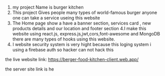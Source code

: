 1. my project Name is burger kitchen 
2. This project Gives people many types of world-famous burger anyone one can take a service useing this website
3. The Home page show a have a  banner section, services card , new products details and our location and footer section
4.I make this website using react.js, express.js,jwt,cors,font-awesome and MongoDB there are many types of hooks using this website.
5. I website security system is very hight because this loging system  i using a firebase auth so hacker can not hack this


the live website link:
https://berger-food-kitchen-client.web.app/

the server site link is he